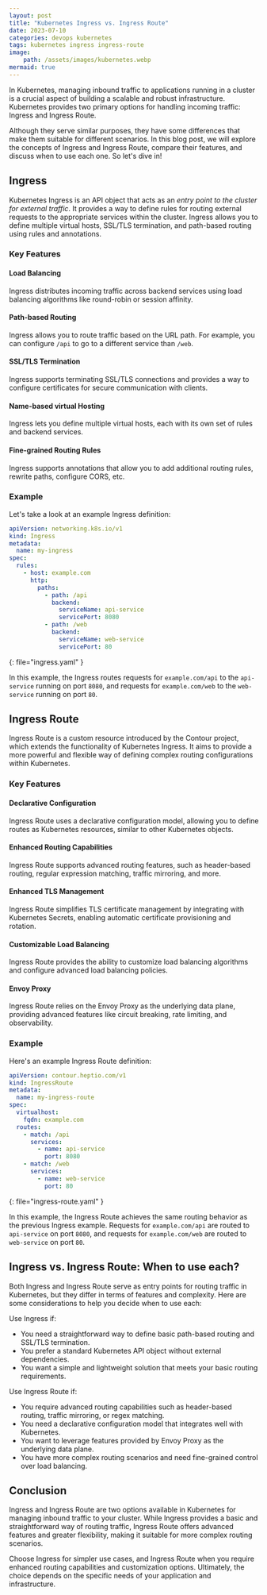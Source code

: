 ```yaml
---
layout: post
title: "Kubernetes Ingress vs. Ingress Route"
date: 2023-07-10
categories: devops kubernetes
tags: kubernetes ingress ingress-route
image:
    path: /assets/images/kubernetes.webp
mermaid: true
---
```


In Kubernetes, managing inbound traffic to applications running in a cluster is a crucial aspect of building a scalable and robust infrastructure. Kubernetes provides two primary options for handling incoming traffic: Ingress and Ingress Route. 

Although they serve similar purposes, they have some differences that make them suitable for different scenarios. In this blog post, we will explore the concepts of Ingress and Ingress Route, compare their features, and discuss when to use each one. So let's dive in!

## Ingress

Kubernetes Ingress is an API object that acts as an *entry point to the cluster for external traffic*. It provides a way to define rules for routing external requests to the appropriate services within the cluster. Ingress allows you to define multiple virtual hosts, SSL/TLS termination, and path-based routing using rules and annotations.

### Key Features

#### Load Balancing

Ingress distributes incoming traffic across backend services using load balancing algorithms like round-robin or session affinity.

#### Path-based Routing

Ingress allows you to route traffic based on the URL path. For example, you can configure `/api` to go to a different service than `/web`.

#### SSL/TLS Termination

Ingress supports terminating SSL/TLS connections and provides a way to configure certificates for secure communication with clients.

#### Name-based virtual Hosting

Ingress lets you define multiple virtual hosts, each with its own set of rules and backend services.

#### Fine-grained Routing Rules

Ingress supports annotations that allow you to add additional routing rules, rewrite paths, configure CORS, etc.

### Example

Let's take a look at an example Ingress definition:

```yaml
apiVersion: networking.k8s.io/v1
kind: Ingress
metadata:
  name: my-ingress
spec:
  rules:
    - host: example.com
      http:
        paths:
          - path: /api
            backend:
              serviceName: api-service
              servicePort: 8080
          - path: /web
            backend:
              serviceName: web-service
              servicePort: 80
```
{: file="ingress.yaml" }

In this example, the Ingress routes requests for `example.com/api` to the `api-service` running on port `8080`, and requests for `example.com/web` to the `web-service` running on port `80`.

## Ingress Route

Ingress Route is a custom resource introduced by the Contour project, which extends the functionality of Kubernetes Ingress. It aims to provide a more powerful and flexible way of defining complex routing configurations within Kubernetes.

### Key Features

#### Declarative Configuration

Ingress Route uses a declarative configuration model, allowing you to define routes as Kubernetes resources, similar to other Kubernetes objects.

#### Enhanced Routing Capabilities

Ingress Route supports advanced routing features, such as header-based routing, regular expression matching, traffic mirroring, and more.

#### Enhanced TLS Management

Ingress Route simplifies TLS certificate management by integrating with Kubernetes Secrets, enabling automatic certificate provisioning and rotation.

#### Customizable Load Balancing

Ingress Route provides the ability to customize load balancing algorithms and configure advanced load balancing policies.

#### Envoy Proxy

Ingress Route relies on the Envoy Proxy as the underlying data plane, providing advanced features like circuit breaking, rate limiting, and observability.

### Example

Here's an example Ingress Route definition:

```yaml
apiVersion: contour.heptio.com/v1
kind: IngressRoute
metadata:
  name: my-ingress-route
spec:
  virtualhost:
    fqdn: example.com
  routes:
    - match: /api
      services:
        - name: api-service
          port: 8080
    - match: /web
      services:
        - name: web-service
          port: 80
```
{: file="ingress-route.yaml" }

In this example, the Ingress Route achieves the same routing behavior as the previous Ingress example. Requests for `example.com/api` are routed to `api-service` on port `8080`, and requests for `example.com/web` are routed to `web-service` on port `80`.

## Ingress vs. Ingress Route: When to use each?

Both Ingress and Ingress Route serve as entry points for routing traffic in Kubernetes, but they differ in terms of features and complexity. Here are some considerations to help you decide when to use each:

Use Ingress if:

- You need a straightforward way to define basic path-based routing and SSL/TLS termination.
- You prefer a standard Kubernetes API object without external dependencies.
- You want a simple and lightweight solution that meets your basic routing requirements.

Use Ingress Route if:

- You require advanced routing capabilities such as header-based routing, traffic mirroring, or regex matching.
- You need a declarative configuration model that integrates well with Kubernetes.
- You want to leverage features provided by Envoy Proxy as the underlying data plane.
- You have more complex routing scenarios and need fine-grained control over load balancing.

## Conclusion

Ingress and Ingress Route are two options available in Kubernetes for managing inbound traffic to your cluster. While Ingress provides a basic and straightforward way of routing traffic, Ingress Route offers advanced features and greater flexibility, making it suitable for more complex routing scenarios.

Choose Ingress for simpler use cases, and Ingress Route when you require enhanced routing capabilities and customization options. Ultimately, the choice depends on the specific needs of your application and infrastructure.
